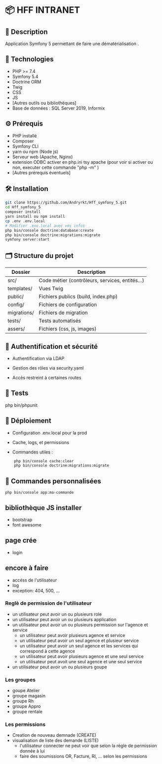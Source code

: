 # 📦 HFF INTRANET

## 📝 Description

Application Symfony 5 permettant de faire une dématérialisation .

## 🚀 Technologies

- PHP >= 7.4
- Symfony 5.4
- Doctrine ORM
- Twig
- CSS
- JS
- [Autres outils ou bibliothèques]
- Base de données : SQL Server 2019, Informix

## ⚙️ Prérequis

- PHP installé
- Composer
- Symfony CLI
- yarn ou npm (Node js)
- Serveur web (Apache, Nginx)
- extension ODBC activer en php.ini tsy apache (pour voir si activer ou non, executer cette commande "php -m" )
- [Autres prérequis éventuels]

## 🛠️ Installation

```bash
git clone https://github.com/Andryrkt/Hff_symfony_5.git
cd Hff_symfony_5
composer install
yarn install ou npm install
cp .env .env.local
# Modifier .env.local avec vos infos
php bin/console doctrine:database:create
php bin/console doctrine:migrations:migrate
symfony server:start
```

## 🗂️ Structure du projet

| Dossier     | Description                                   |
| ----------- | --------------------------------------------- |
| src/        | Code métier (contrôleurs, services, entités…) |
| templates/  | Vues Twig                                     |
| public/     | Fichiers publics (build, index.php)           |
| config/     | Fichiers de configuration                     |
| migrations/ | Fichiers de migration                         |
| tests/      | Tests automatisés                             |
| assers/     | Fichiers (css, js, images)                    |

## 🔐 Authentification et sécurité

- Authentification via LDAP

- Gestion des rôles via security.yaml

- Accès restreint à certaines routes

## 🧪 Tests

php bin/phpunit

## 🚀 Déploiement

- Configuration .env.local pour la prod

- Cache, logs, et permissions

- Commandes utiles :

```Bash
    php bin/console cache:clear
    php bin/console doctrine:migrations:migrate
```

## 🧰 Commandes personnalisées

    php bin/console app:ma-commande

## bibliothèque JS installer

- bootstrap
- font awesome

## page crée

- login

## encore à faire

- accéss de l'utilisateur
- log
- exception: 404, 500, ...


### Reglè de permission de l'utilisateur
- un utilisateur peut avoir un ou plusieurs role
- un utilisateur peut avoir un ou plusieurs application
- un utilisateur peut avoir un ou plusieurs permission sur l'agence et service
    - un utilisateur peut avoir plusieurs agence et service
    - un utilisateur peut avoir un seul agence et plusieur service
    - un utilisateur peut avoir un seul agence et les services qui correspond à cette agence
    - un utilisateur peut avoir plusieurs agence et une seul service
    - un utilisateur peut avoit une seul agence et une seul service
- un utilisateur peut avoir un ou plusieurs goupe


### Les groupes
- goupe Atelier
- groupe magasin
- groupe Rh
- groupe Appro
- groupe rentale

### Les permissions
- Creation de nouveau demnade (CREATE)
- visualisation de liste des demande (LISTE)
    - l'utilisateur connecter ne peut voir que selon la règle de permission donnée à lui
    - faire des soumissions OR, Facture, RI, ... selon les permissions